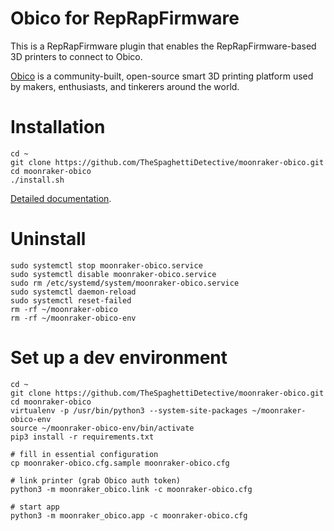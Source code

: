 # Obico for RepRapFirmware

This is a RepRapFirmware plugin that enables the RepRapFirmware-based 3D printers to connect to Obico.

[Obico](https://www.obico.io) is a community-built, open-source smart 3D printing platform used by makers, enthusiasts, and tinkerers around the world.


# Installation

    cd ~
    git clone https://github.com/TheSpaghettiDetective/moonraker-obico.git
    cd moonraker-obico
    ./install.sh

[Detailed documentation](https://obico.io/docs/user-guides/klipper-setup/).


# Uninstall

    sudo systemctl stop moonraker-obico.service
    sudo systemctl disable moonraker-obico.service
    sudo rm /etc/systemd/system/moonraker-obico.service
    sudo systemctl daemon-reload
    sudo systemctl reset-failed
    rm -rf ~/moonraker-obico
    rm -rf ~/moonraker-obico-env


# Set up a dev environment

    cd ~
    git clone https://github.com/TheSpaghettiDetective/moonraker-obico.git
    cd moonraker-obico
    virtualenv -p /usr/bin/python3 --system-site-packages ~/moonraker-obico-env
    source ~/moonraker-obico-env/bin/activate
    pip3 install -r requirements.txt

    # fill in essential configuration
    cp moonraker-obico.cfg.sample moonraker-obico.cfg

    # link printer (grab Obico auth token)
    python3 -m moonraker_obico.link -c moonraker-obico.cfg

    # start app
    python3 -m moonraker_obico.app -c moonraker-obico.cfg
